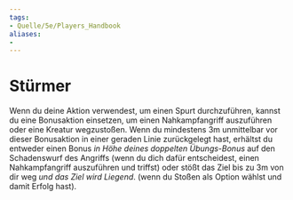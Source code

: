 ```yaml
---
tags:
- Quelle/5e/Players_Handbook
aliases:
- 
---
```

# Stürmer

Wenn du deine Aktion verwendest, um einen Spurt durchzuführen, kannst du eine Bonusaktion einsetzen, um einen Nahkampfangriff auszuführen oder eine Kreatur wegzustoßen. Wenn du mindestens 3m unmittelbar vor dieser Bonusaktion in einer geraden Linie zurückgelegt hast, erhältst du entweder einen Bonus _in Höhe deines doppelten Übungs-Bonus_ auf den Schadenswurf des Angriffs (wenn du dich dafür entscheidest, einen Nahkampfangriff auszuführen und triffst) oder stößt das Ziel bis zu 3m von dir weg _und das Ziel wird Liegend_. (wenn du Stoßen als Option wählst und damit Erfolg hast).